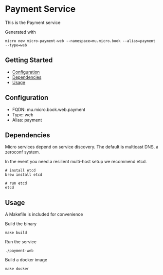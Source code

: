 # Payment Service

This is the Payment service

Generated with

```
micro new micro-payment-web --namespace=mu.micro.book --alias=payment --type=web
```

## Getting Started

- [Configuration](#configuration)
- [Dependencies](#dependencies)
- [Usage](#usage)

## Configuration

- FQDN: mu.micro.book.web.payment
- Type: web
- Alias: payment

## Dependencies

Micro services depend on service discovery. The default is multicast DNS, a zeroconf system.

In the event you need a resilient multi-host setup we recommend etcd.

```
# install etcd
brew install etcd

# run etcd
etcd
```

## Usage

A Makefile is included for convenience

Build the binary

```
make build
```

Run the service
```
./payment-web
```

Build a docker image
```
make docker
```